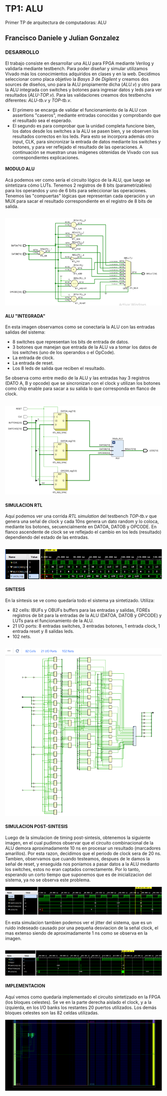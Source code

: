 # TP1: ALU
Primer TP de arquitectura de computadoras: ALU

## Francisco Daniele y Julian Gonzalez

### DESARROLLO
El trabajo consiste en desarrollar una ALU para FPGA mediante Verilog y validarla mediante testbench. Para poder diseñar y simular utilizamos Vivado más los conocimientos adquiridos en clases y en la web.
Decidimos seleccionar como placa objetivo la _Basys 3_ de _Digilent_ y creamos dos sources de diseños, uno para la ALU propiamente dicha (_ALU.v_) y otro para la ALU integrada con switches y botones para ingresar datos y leds para ver resultados (_ALU-TOP.v_).
Para las validaciones creamos dos testbenchs diferentes: _ALU-tb.v_ y _TOP-tb.v_.
-    El primero se encarga de validar el funcionamiento de la ALU con assertions "caseros", mediante entradas conocidas y comprobando que el resultado sea el esperado.
-    El segundo es para comprobar que la unidad completa funcione bien, los datos desde los switches a la ALU se pasen bien, y se observen los resultados correctos en los leds. Para esto se incorpora además otro input, CLK, para sincronizar la entrada de datos mediante los switches y botones, y para ver reflejado el resultado de las operaciones.
A continuación se muestran unas imágenes obtenidas de Vivado con sus correspondientes explicaciones.

#### MODULO ALU
Acá podemos ver como sería el circuito lógico de la ALU, que luego se sintetizara cómo LUTs. Tenemos 2 registros de 8 bits (parametrizables) para los operandos y uno de 6 bits para seleccionar las operaciones. Tenemos las "compuertas" lógicas que representan cada operación y un MUX para sacar el resultado correspondiente en el registro de 8 bits de salida.

![ALU schematic](images/alu.PNG)
---
#### ALU "INTEGRADA"
En esta imagen observamos como se conectaría la ALU con las entradas salidas del sistema:
-    8 switches que representan los bits de entrada de datos.
-    3 botones que manejan que entrada de la ALU va a tomar los datos de los switches (uno de los operandos o el OpCode).
-    La entrada de clock.
-    La entrada de reset.
-    Los 8 leds de salida que reciben el resultado.

Se observa como entre medio de la ALU y las entradas hay 3 registros (DATO A, B y opcode) que se sincronizan con el clock y utilizan los botones como chip enable para sacar a su salida lo que corresponda en flanco de clock.

![TOP schematic](images/top.PNG)
---
#### SIMULACION RTL
Aquí podemos ver una corrida _RTL simulation_ del testbench _TOP-tb.v_ que genera una señal de clock y cada 10ns genera un dato random y lo coloca, mediante los botones, secuencialmente en DATOA, DATOB y OPCODE. En flanco ascendente de clock se ve reflejado el cambio en los leds (resultado) dependiendo del estado de las entradas. 

![simulation](images/simulation.PNG)
---
#### SINTESIS
En la síntesis se ve como quedaría todo el sistema ya sintetizado. Utiliza:
-    82 cells: IBUFs y OBUFs buffers para las entradas y salidas, FDREs registros de bit para la entradas de la ALU (DATOA, DATOB y OPCODE) y LUTs para el funcionamiento de la ALU.
-    21 I/O ports: 8 entradas switches, 3 entradas botones, 1 entrada clock, 1 entrada reset y 8 salidas leds.
-    102 nets.

![synthesis schematic](images/synthesis.PNG)
---
#### SIMULACION POST-SINTESIS
Luego de la simulacion de timing post-sintesis, obtenemos la siguiente imagen, en el cual pudimos observar que el circuito combinacional de la ALU demora aproximadamente 10 ns en procesar un resultado (marcadores amarillos). Por esta razon, decidimos que el periodo de clock sera de 20 ns.
Tambien, observamos que cuando testeamos, despues de le damos la señal de reset, y enseguida nos poniamos a pasar datos a la ALU medianto los switches, estos no eran captados correctamente. Por lo tanto, esperando un corto tiempo que suponemos que es de inicializacion del sistema, ya no se observa este problema. 

![simulation post-synthesis](images/simulation-post-synthesis.PNG)

En esta simulacion tambien podemos ver el jitter del sistema, que es un ruido indeseado causado por una pequeña desviacion de la señal clock, el mas extenso siendo de aproximadamente 1 ns como se observa en la imagen.  

![jitter](images/jitter.PNG)
---
#### IMPLEMENTACION
Aquí vemos como quedaría implementado el circuito sintetizado en la FPGA (los bloques celestes).
Se ve en la parte derecha aislado el clock, y a la izquierda, en los I/O banks los restantes 20 puertos utilizados.
Los demás bloques celestes son las 82 celdas utilizadas.

![implementation](images/implementation.PNG)
